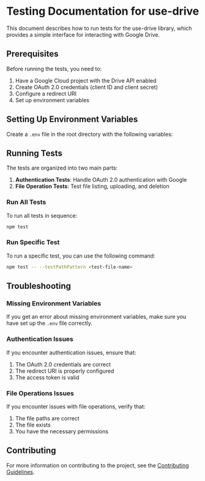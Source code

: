 # Testing Documentation for use-drive

This document describes how to run tests for the use-drive library, which provides a simple interface for interacting with Google Drive.

## Prerequisites

Before running the tests, you need to:

1. Have a Google Cloud project with the Drive API enabled
2. Create OAuth 2.0 credentials (client ID and client secret)
3. Configure a redirect URI
4. Set up environment variables

## Setting Up Environment Variables

Create a `.env` file in the root directory with the following variables:

## Running Tests

The tests are organized into two main parts:

1. **Authentication Tests**: Handle OAuth 2.0 authentication with Google
2. **File Operation Tests**: Test file listing, uploading, and deletion

### Run All Tests

To run all tests in sequence:

```bash
npm test
```

### Run Specific Test

To run a specific test, you can use the following command:

```bash
npm test -- --testPathPattern <test-file-name>
```

## Troubleshooting

### Missing Environment Variables

If you get an error about missing environment variables, make sure you have set up the `.env` file correctly.

### Authentication Issues

If you encounter authentication issues, ensure that:

1. The OAuth 2.0 credentials are correct
2. The redirect URI is properly configured
3. The access token is valid

### File Operations Issues

If you encounter issues with file operations, verify that:

1. The file paths are correct
2. The file exists
3. You have the necessary permissions

## Contributing

For more information on contributing to the project, see the [Contributing Guidelines](./contributing.md).
